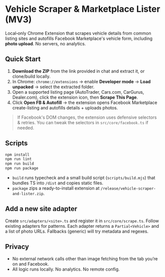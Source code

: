 # Vehicle Scraper & Marketplace Lister (MV3)

Local‑only Chrome Extension that scrapes vehicle details from common listing sites and autofills
Facebook Marketplace's vehicle form, including **photo upload**. No servers, no analytics.

## Quick Start

1. **Download the ZIP** from the link provided in chat and extract it, or clone/build locally.
2. In Chrome: `chrome://extensions` → enable **Developer mode** → **Load unpacked** → select the extracted folder.
3. Open a supported listing page (AutoTrader, Cars.com, CarGurus, Dealer.com), click the extension icon, then **Scrape This Page**.
4. Click **Open FB & Autofill** → the extension opens Facebook Marketplace create-listing and autofills details + uploads photos.

> If Facebook's DOM changes, the extension uses defensive selectors & retries. You can tweak
> the selectors in `src/core/facebook.ts` if needed.

## Scripts

```bash
npm install
npm run lint
npm run build
npm run package
```

- `build` runs typecheck and a small build script (`scripts/build.mjs`) that bundles TS into `/dist` and copies static files.
- `package` zips a ready-to-install extension at `/release/vehicle-scraper-and-lister.zip`.

## Add a new site adapter

Create `src/adapters/<site>.ts` and register it in `src/core/scrape.ts`. Follow existing adapters for patterns.
Each adapter returns a `Partial<Vehicle>` and a list of photo URLs. Fallbacks (generic) will try metadata and regexes.

## Privacy

- No external network calls other than image fetching from the tab you’re on and Facebook.
- All logic runs locally. No analytics. No remote config.
